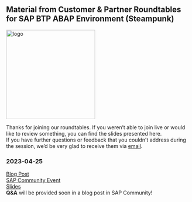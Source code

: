 ## Material from Customer & Partner Roundtables for SAP BTP ABAP Environment (Steampunk)
<img width="243" alt="logo" src="https://user-images.githubusercontent.com/22098308/235618176-c3c4780c-5a0c-4499-8ef6-94ba6ab9b448.png">

Thanks for joining our roundtables. If you weren’t able to join live or would like to review something, you can find the slides presented here.<br>
If you have further questions or feedback that you couldn’t address during the session, we’d be very glad to receive them via [email](mailto:sap_btp_abap_environment@sap.com).

### **2023-04-25**<br>

[Blog Post](https://blogs.sap.com/2023/03/29/first-customer-partner-roundtable-for-sap-btp-abap-environment/)<br>
[SAP Community Event](https://groups.community.sap.com/t5/sap-community/customer-amp-partner-roundtable-for-sap-btp-abap-environment/ec-p/227730#M152)<br>[Slides](https://github.com/iwonahahn/SAP-BTP-ABAP-Environment-Roundtable/files/11371146/2023-04-25_Customer_and_Partner_Roundtable_Steampunk.pdf)<br>
**Q&A** will be provided soon in a blog post in SAP Community!
